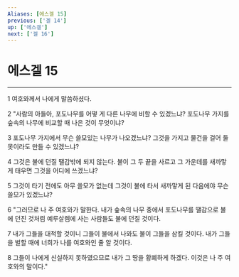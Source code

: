 ```yaml
---
Aliases: [에스겔 15]
previous: ['겔 14']
up: ['에스겔']
next: ['겔 16']
---
```

# 에스겔 15

***


1 여호와께서 나에게 말씀하셨다. 

2 "사람의 아들아, 포도나무를 어떻 게 다른 나무에 비할 수 있겠느냐? 포도나무 가지를 숲속의 나무에 비교할 때 나은 것이 무엇이냐? 

3 포도나무 가지에서 무슨 쓸모있는 나무가 나오겠느냐? 그것을 가지고 물건을 걸어 둘 못이라도 만들 수 있겠느냐? 

4 그것은 불에 던질 땔감밖에 되지 않는다. 불이 그 두 끝을 사르고 그 가운데를 새까맣게 태우면 그것을 어디에 쓰겠느냐? 

5 그것이 타기 전에도 아무 쓸모가 없는데 그것이 불에 타서 새까맣게 된 다음에야 무슨 쓸모가 있겠느냐? 

6 "그러므로 나 주 여호와가 말한다. 내가 숲속의 나무 중에서 포도나무를 땔감으로 불에 던진 것처럼 예루살렘에 사는 사람들도 불에 던질 것이다. 

7 내가 그들을 대적할 것이니 그들이 불에서 나와도 불이 그들을 삼킬 것이다. 내가 그들을 벌할 때에 너희가 나를 여호와인 줄 알 것이다. 

8 그들이 나에게 신실하지 못하였으므로 내가 그 땅을 황폐하게 하겠다. 이것은 나 주 여호와의 말이다."
